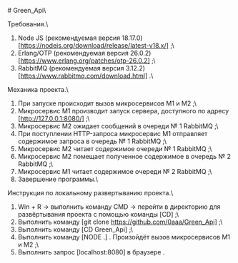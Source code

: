 #   G r e e n _ A p i \\

 Требования.\
1. Node JS (рекомендуемая версия 18.17.0) [https://nodejs.org/download/release/latest-v18.x/] ;\
2. Erlang/OTP (рекомендуемая версия 26.0.2) [https://www.erlang.org/patches/otp-26.0.2] ;\
3. RabbitMQ (рекомендуемая версия 3.12.2) [https://www.rabbitmq.com/download.html] .\\

 Механика проекта.\
1. При запуске происходит вызов микросервисов M1 и M2 ;\
2. Микросервис M1 производит запуск сервера, доступного по адресу [http://127.0.0.1:8080/] ;\
3. Микросервис M2 ожидает сообщений в очереди № 1 RabbitMQ ;\
4. При поступлении HTTP-запроса микросервис M1 отправляет содержимое запроса в очередь № 1 RabbitMQ ;\
5. Микросервис M2 читает содержимое очереди № 1 RabbitMQ ;\
6. Микросервис M2 помещает полученное содержимое в очередь № 2 RabbitMQ ;\
7. Микросервис M1 читает содержимое очереди № 2 RabbitMQ ;\
8. Завершение программы.\\

 Инструкция по локальному развертыванию проекта.\
1. Win + R -> выполнить команду CMD -> перейти в директорию для развёртывания проекта с помощью команды [CD] ;\
2. Выполнить команду [git clone https://github.com/0aaa/Green_Api] ;\
3. Выполнить команду [CD Green_Api] ;\
4. Выполнить команду [NODE .] . Произойдёт вызов микросервисов M1 и M2 ;\
5. Выполнить запрос [localhost:8080] в браузере .
